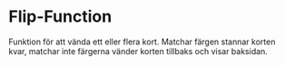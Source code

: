 # Flip-Function

Funktion för att vända ett eller flera kort. 
Matchar färgen stannar korten kvar, matchar inte färgerna vänder korten tillbaks och visar baksidan. 
